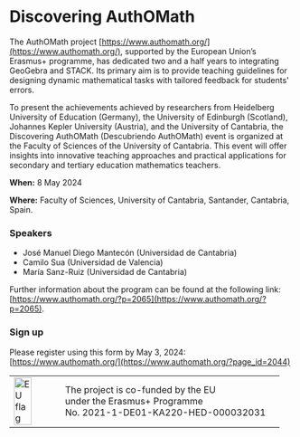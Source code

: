 # Discovering AuthOMath

The AuthOMath project [https://www.authomath.org/](https://www.authomath.org/), supported by the European Union’s Erasmus+ programme, has dedicated two and a half years to integrating GeoGebra and STACK. Its primary aim is to provide teaching guidelines for designing dynamic mathematical tasks with tailored feedback for students' errors.

To present the achievements achieved by researchers from Heidelberg University of Education (Germany), the University of Edinburgh (Scotland), Johannes Kepler University (Austria), and the University of Cantabria, the Discovering AuthOMath (Descubriendo AuthOMath) event is organized at the Faculty of Sciences of the University of Cantabria. This event will offer insights into innovative teaching approaches and practical applications for secondary and tertiary education mathematics teachers.


**When:** 8 May 2024

**Where:** Faculty of Sciences, University of Cantabria, Santander, Cantabria, Spain.


### Speakers

* José Manuel Diego Mantecón (Universidad de Cantabria)
* Camilo Sua (Universidad de Valencia)
* María Sanz-Ruiz (Universidad de Cantabria)

Further information about the program can be found at the following link: [https://www.authomath.org/?p=2065](https://www.authomath.org/?p=2065).

### Sign up

Please register using this form by May 3, 2024: [https://www.authomath.org/](https://www.authomath.org/?page_id=2044)

<table>
<tr>
<td><img width="65%" src="../../Projects/AuthOMath/Images/AuthOMath_EU.png" alt="EU flag"></td>
<td align="left">The project is co-funded by the EU<br>under the Erasmus+ Programme<br>No. 2021-1-DE01-KA220-HED-000032031</td>
<td>
</tr>
</table>
